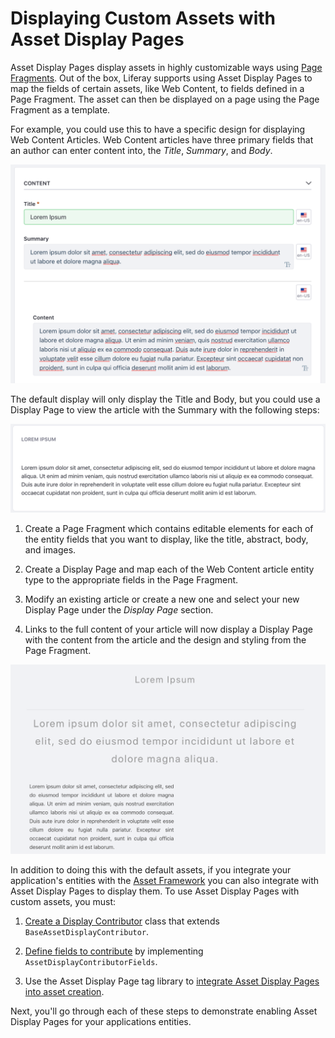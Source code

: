 # Displaying Custom Assets with Asset Display Pages [](id=displaying-custom-assets-with-asset-display-pages)

Asset Display Pages display assets in highly customizable ways using [Page Fragments](/develop/tutorials/-/knowledge_base/7-1/developing-fragments). Out 
of the box, Liferay supports using Asset Display Pages to map the fields of 
certain assets, like Web Content, to fields defined in a Page Fragment. The 
asset can then be displayed on a page using the Page Fragment as a 
template.

For example, you could use this to have a specific design for displaying 
Web Content Articles. Web Content articles have three primary fields that an
author can enter content into, the *Title*, *Summary*, and *Body*.

![Figure 1: Creating a Web Content Article with a title, summary, and body.](../../../images/display-pages-creating-default-web-content.png) 


The default display will only display the Title and Body, but you could use a 
Display Page to view the article with the Summary with the following steps:

![Figure 2: The default display for a Web Content article with only the title and body.](../../../images/display-pages-default-web-content.png) 

1.  Create a Page Fragment which contains editable elements for each of the 
    entity fields that you want to display, like the title, abstract, 
    body, and images.

2.  Create a Display Page and map each of the Web Content article entity type 
    to the appropriate fields in the Page Fragment.

3.  Modify an existing article or create a new one and select your new Display 
    Page under the *Display Page* section.

4.  Links to the full content of your article will now display a Display Page 
    with the content from the article and the design and styling from the Page 
    Fragment.
    
![Figure 3: The Display Page both changes the style, and displays additional fields.](../../../images/display-pages-web-content-with-display-page.png) 

In addition to doing this with the default assets, if you integrate your 
application's entities with the [Asset Framework](/develop/tutorials/-/knowledge_base/7-2/asset-framework) you can 
also integrate with Asset Display Pages to display them. To use Asset Display 
Pages with custom assets, you must:

1.  [Create a Display Contributor](/develop/tutorials/-/knowledge_base/7-2/creating-a-display-contributor) class that extends `BaseAssetDisplayContributor`.

2.  [Define fields to contribute](/develop/tutorials/-/knowledge_base/7-2/asset-display-contributor-fields) by implementing `AssetDisplayContributorFields`.

3.  Use the Asset Display Page tag library to [integrate Asset Display Pages into asset creation](/develop/tutorials/-/knowledge_base/7-2/asset-display-contributor-fields).

Next, you'll go through each of these steps to demonstrate enabling Asset Display Pages for your applications entities.